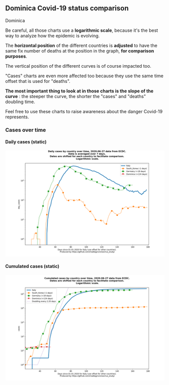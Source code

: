 ## Dominica Covid-19 status comparison 

Dominica



Be careful, all those charts use a **logarithmic scale**, because it's the best way to analyze how the epidemic is evolving.
 
The **horizontal position** of the different countries is **adjusted** to have the same fix number of deaths at the position in the graph, **for comparison purposes**.

The vertical position of the different curves is of course impacted too.

"Cases" charts are even more affected too because they use the same time offset that is used for "deaths".

**The most important thing to look at in those charts is the slope of the curve** : the steeper the curve, the shorter the "cases" and "deaths" doubling time.

Feel free to use these charts to raise awareness about the danger Covid-19 represents. 


 
### Cases over time
 
#### Daily cases (static)
![Dominica covid-19 daily cases static chart](https://raw.githubusercontent.com/madlag/coronavirus_study/master/notebooks/graphs/2020-06-27/countries/Dominica/2020-06-27_Dominica_day_cases.png "Dominica covid-19 day_cases static chart")   
 
#### Cumulated cases (static)
![Dominica covid-19 cumulated cases static chart](https://raw.githubusercontent.com/madlag/coronavirus_study/master/notebooks/graphs/2020-06-27/countries/Dominica/2020-06-27_Dominica_cases.png "Dominica covid-19 cases static chart")   

